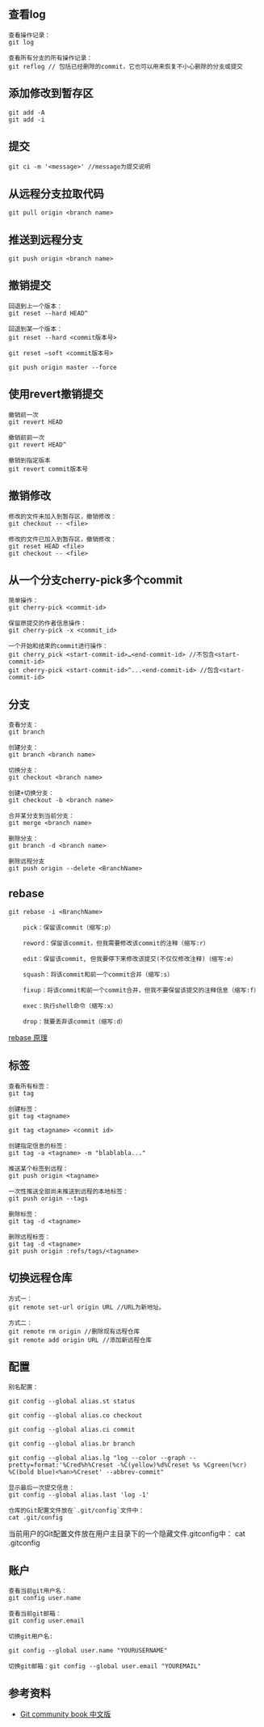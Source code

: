 ## 查看log

```
查看操作记录：
git log

查看所有分支的所有操作记录：
git reflog // 包括已经删除的commit，它也可以用来恢复不小心删除的分支或提交
```

## 添加修改到暂存区

```
git add -A
git add -i
```

## 提交 

```
git ci -m '<message>' //message为提交说明
```

## 从远程分支拉取代码

```
git pull origin <branch name>
```

## 推送到远程分支

```
git push origin <branch name>
```

## 撤销提交

```
回退到上一个版本：
git reset --hard HEAD^

回退到某一个版本：
git reset --hard <commit版本号>

git reset –soft <commit版本号>

git push origin master --force
```

## 使用revert撤销提交

```
撤销前一次
git revert HEAD 

撤销前前一次
git revert HEAD^

撤销到指定版本
git revert commit版本号
```

## 撤销修改

```
修改的文件未加入到暂存区，撤销修改：
git checkout -- <file>

修改的文件已加入到暂存区，撤销修改：
git reset HEAD <file>
git checkout -- <file>
```

## 从一个分支cherry-pick多个commit

```
简单操作：
git cherry-pick <commit-id>

保留原提交的作者信息操作：
git cherry-pick -x <commit_id>

一个开始和结束的commit进行操作：
git cherry_pick <start-commit-id>…<end-commit-id> //不包含<start-commit-id>
git cherry-pick <start-commit-id>^...<end-commit-id> //包含<start-commit-id>

```



## 分支

```
查看分支：
git branch

创建分支：
git branch <branch name>

切换分支：
git checkout <branch name>

创建+切换分支：
git checkout -b <branch name>

合并某分支到当前分支：
git merge <branch name>

删除分支：
git branch -d <branch name>

删除远程分支
git push origin --delete <BranchName>
```

## rebase

```
git rebase -i <BranchName>

	pick：保留该commit（缩写:p）

	reword：保留该commit，但我需要修改该commit的注释（缩写:r）

	edit：保留该commit, 但我要停下来修改该提交(不仅仅修改注释)（缩写:e）

	squash：将该commit和前一个commit合并（缩写:s）

	fixup：将该commit和前一个commit合并，但我不要保留该提交的注释信息（缩写:f）

	exec：执行shell命令（缩写:x）

	drop：我要丢弃该commit（缩写:d）
```

[rebase 原理](http://gitbook.liuhui998.com/4_2.html)

## 标签

```
查看所有标签：
git tag

创建标签：
git tag <tagname>

git tag <tagname> <commit id>

创建指定信息的标签：
git tag -a <tagname> -m "blablabla..."

推送某个标签到远程：
git push origin <tagname>

一次性推送全部尚未推送到远程的本地标签：
git push origin --tags

删除标签：
git tag -d <tagname>

删除远程标签：
git tag -d <tagname>
git push origin :refs/tags/<tagname>
```

## 切换远程仓库

```
方式一：
git remote set-url origin URL //URL为新地址。

方式二：
git remote rm origin //删除现有远程仓库 
git remote add origin URL //添加新远程仓库
```

## 配置

```
别名配置：

git config --global alias.st status

git config --global alias.co checkout

git config --global alias.ci commit

git config --global alias.br branch

git config --global alias.lg "log --color --graph --pretty=format:'%Cred%h%Creset -%C(yellow)%d%Creset %s %Cgreen(%cr) %C(bold blue)<%an>%Creset' --abbrev-commit"

显示最后一次提交信息：
git config --global alias.last 'log -1'

仓库的Git配置文件放在`.git/config`文件中：
cat .git/config

```

当前用户的Git配置文件放在用户主目录下的一个隐藏文件.gitconfig中：
cat .gitconfig

## 账户

```
查看当前git用户名：
git config user.name

查看当前git邮箱：
git config user.email

切换git用户名: 

git config --global user.name "YOURUSERNAME"

切换git邮箱：git config --global user.email "YOUREMAIL"

```

## 参考资料

- [Git community book 中文版](http://gitbook.liuhui998.com/index.html)